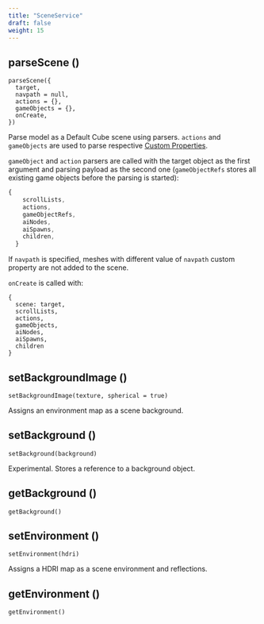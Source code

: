 ```yaml
---
title: "SceneService"
draft: false
weight: 15
---
```


## parseScene ()

```
parseScene({
  target,
  navpath = null,
  actions = {},
  gameObjects = {},
  onCreate,
})
```

Parse model as a Default Cube scene using parsers. `actions` and `gameObjects` are used to parse respective [Custom Properties](/advanced/custom-properties/).

`gameObject` and `action` parsers are called with the target object as the first argument and parsing payload as the second one (`gameObjectRefs` stores all existing game objects before the parsing is started):

```js
{
    scrollLists,
    actions,
    gameObjectRefs,
    aiNodes,
    aiSpawns,
    children,
  }
```

If `navpath` is specified, meshes with different value of `navpath` custom property are not added to the scene.

`onCreate` is called with:
```
{
  scene: target,
  scrollLists,
  actions,
  gameObjects,
  aiNodes,
  aiSpawns,
  children
}
```

## setBackgroundImage ()

`setBackgroundImage(texture, spherical = true)`

Assigns an environment map as a scene background.

## setBackground ()

`setBackground(background)`

Experimental. Stores a reference to a background object.

## getBackground ()

`getBackground()`

## setEnvironment ()

`setEnvironment(hdri)`

Assigns a HDRI map as a scene environment and reflections.

## getEnvironment ()

`getEnvironment()`
